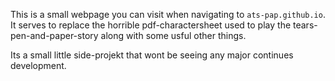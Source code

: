 This is a small webpage you can visit when navigating to `ats-pap.github.io`.
It serves to replace the horrible pdf-charactersheet used to play the tears-pen-and-paper-story along with some usful other things.

Its a small little side-projekt that wont be seeing any major continues development.